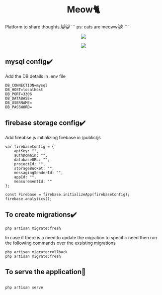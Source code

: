 <h1 align="center">
Meow🐈
</h1>
Platform to share thoughts.😺😺 
```
ps: cats are meoww🐱!
```
<p align="center">
  <img src="https://i.ibb.co/yyqY2bX/main1.png" />
</p>

<p align="center">
  <img src="https://i.ibb.co/mcBgb7K/main2.png" />
</p>





## mysql config✔️
Add the DB details in .env file

```
DB_CONNECTION=mysql
DB_HOST=localhost
DB_PORT=3306
DB_DATABASE=
DB_USERNAME=
DB_PASSWORD=

```
## firebase storage config✔️

Add fireabse.js initializing firebase in /public/js

```
var firebaseConfig = {
    apiKey: "",
    authDomain: "",
    databaseURL: "",
    projectId: "",
    storageBucket: "",
    messagingSenderId: "",
    appId: "",
    measurementId: ""
};

const Firebase = firebase.initializeApp(firebaseConfig);
firebase.analytics();

```
## To create migrations✔️
```
php artisan migrate:fresh
```
In case if there is a need to update the migration to specific need then run the following commands over the exsisting migrations
```
php artisan migrate:rollback
php artisan migrate:fresh
```
## To serve the application🎃

```

php artisan serve 

```
